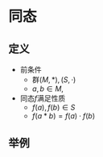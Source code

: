 # 同态
## 定义
- 前条件
    - 群$(M,*),(S,·)$
    - $a,b\in M,$
- 同态$f$满足性质
    - $f(a),f(b)\in S$
    - $f(a*b)=f(a)·f(b)$
## 举例
